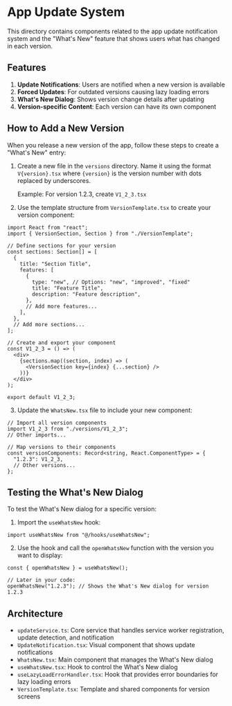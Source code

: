 # App Update System

This directory contains components related to the app update notification system and the "What's New" feature that shows users what has changed in each version.

## Features

1. **Update Notifications**: Users are notified when a new version is available
2. **Forced Updates**: For outdated versions causing lazy loading errors
3. **What's New Dialog**: Shows version change details after updating
4. **Version-specific Content**: Each version can have its own component

## How to Add a New Version

When you release a new version of the app, follow these steps to create a "What's New" entry:

1. Create a new file in the `versions` directory. Name it using the format `V{version}.tsx` where `{version}` is the version number with dots replaced by underscores.

   Example: For version 1.2.3, create `V1_2_3.tsx`

2. Use the template structure from `VersionTemplate.tsx` to create your version component:

```tsx
import React from "react";
import { VersionSection, Section } from "./VersionTemplate";

// Define sections for your version
const sections: Section[] = [
  {
    title: "Section Title",
    features: [
      {
        type: "new", // Options: "new", "improved", "fixed"
        title: "Feature Title",
        description: "Feature description",
      },
      // Add more features...
    ],
  },
  // Add more sections...
];

// Create and export your component
const V1_2_3 = () => (
  <div>
    {sections.map((section, index) => (
      <VersionSection key={index} {...section} />
    ))}
  </div>
);

export default V1_2_3;
```

3. Update the `WhatsNew.tsx` file to include your new component:

```tsx
// Import all version components
import V1_2_3 from "./versions/V1_2_3";
// Other imports...

// Map versions to their components
const versionComponents: Record<string, React.ComponentType> = {
  "1.2.3": V1_2_3,
  // Other versions...
};
```

## Testing the What's New Dialog

To test the What's New dialog for a specific version:

1. Import the `useWhatsNew` hook:

```tsx
import useWhatsNew from "@/hooks/useWhatsNew";
```

2. Use the hook and call the `openWhatsNew` function with the version you want to display:

```tsx
const { openWhatsNew } = useWhatsNew();

// Later in your code:
openWhatsNew("1.2.3"); // Shows the What's New dialog for version 1.2.3
```

## Architecture

- `updateService.ts`: Core service that handles service worker registration, update detection, and notification
- `UpdateNotification.tsx`: Visual component that shows update notifications
- `WhatsNew.tsx`: Main component that manages the What's New dialog
- `useWhatsNew.tsx`: Hook to control the What's New dialog
- `useLazyLoadErrorHandler.tsx`: Hook that provides error boundaries for lazy loading errors
- `VersionTemplate.tsx`: Template and shared components for version screens
